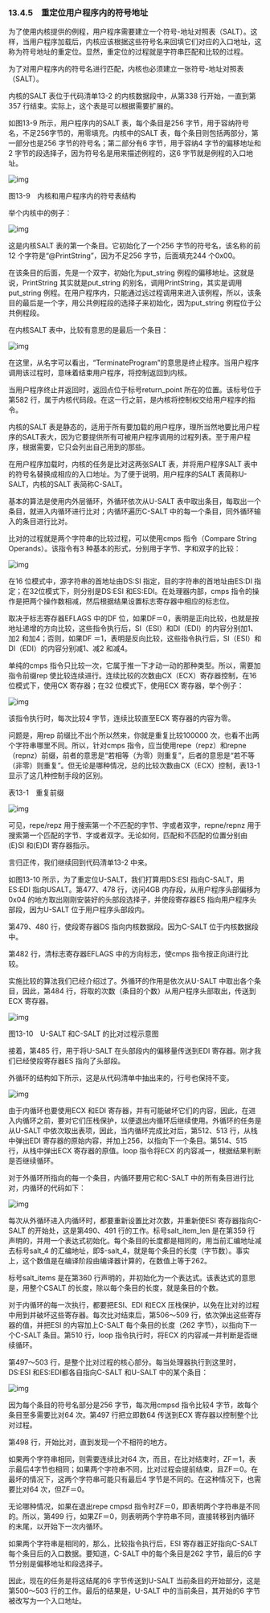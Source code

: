 ### 13.4.5　重定位用户程序内的符号地址

为了使用内核提供的例程，用户程序需要建立一个符号-地址对照表（SALT）。这样，当用户程序加载后，内核应该根据这些符号名来回填它们对应的入口地址，这称为符号地址的重定位。显然，重定位的过程就是字符串匹配和比较的过程。

为了对用户程序内的符号名进行匹配，内核也必须建立一张符号-地址对照表（SALT）。

内核的SALT 表位于代码清单13-2 的内核数据段中，从第338 行开始，一直到第357 行结束。实际上，这个表是可以根据需要扩展的。

如图13-9 所示，用户程序内的SALT 表，每个条目是256 字节，用于容纳符号名，不足256字节的，用零填充。内核中的SALT 表，每个条目则包括两部分，第一部分也是256 字节的符号名；第二部分有6 字节，用于容纳4 字节的偏移地址和2 字节的段选择子，因为符号名是用来描述例程的，这6 字节就是例程的入口地址。

![img](../0-Assets/Epubook/x86汇编语言从实模式到保护模式_李忠_等_Z_Library/images/00550.jpeg)

图13-9　内核和用户程序内的符号表结构

举个内核中的例子：

![img](../0-Assets/Epubook/x86汇编语言从实模式到保护模式_李忠_等_Z_Library/images/00551.jpeg)

这是内核SALT 表的第一个条目。它初始化了一个256 字节的符号名，该名称的前12 个字符是“@PrintString”，因为不足256 字节，后面填充244 个0x00。

在该条目的后面，先是一个双字，初始化为put_string 例程的偏移地址。这就是说，PrintString 其实就是put_string 的别名，调用PrintString，其实是调用put_string 例程。在用户程序内，只能通过远过程调用来进入该例程，所以，该条目的最后是一个字，用公共例程段的选择子来初始化，因为put_string 例程位于公共例程段。

在内核SALT 表中，比较有意思的是最后一个条目：

![img](../0-Assets/Epubook/x86汇编语言从实模式到保护模式_李忠_等_Z_Library/images/00552.jpeg)

在这里，从名字可以看出，“TerminateProgram”的意思是终止程序。当用户程序调用该过程时，意味着结束用户程序，将控制返回到内核。

当用户程序终止并返回时，返回点位于标号return_point 所在的位置。该标号位于第582 行，属于内核代码段。在这一行之前，是内核将控制权交给用户程序的指令。

内核的SALT 表是静态的，适用于所有要加载的用户程序，理所当然地要比用户程序的SALT表大，因为它要提供所有可被用户程序调用的过程列表。至于用户程序，根据需要，它只会列出自己用到的那些。

在用户程序加载时，内核的任务是比对这两张SALT 表，并将用户程序SALT 表中的符号名替换成相应的入口地址。为了便于说明，用户程序的SALT 表简称U-SALT，内核的SALT 表简称C-SALT。

基本的算法是使用内外层循环，外循环依次从U-SALT 表中取出条目，每取出一个条目，就进入内循环进行比对；内循环遍历C-SALT 中的每一个条目，同外循环输入的条目进行比对。

比对的过程就是两个字符串的比较过程，可以使用cmps 指令（Compare String Operands）。该指令有3 种基本的形式，分别用于字节、字和双字的比较：

![img](../0-Assets/Epubook/x86汇编语言从实模式到保护模式_李忠_等_Z_Library/images/00553.jpeg)

在16 位模式中，源字符串的首地址由DS:SI 指定，目的字符串的首地址由ES:DI 指定；在32位模式下，则分别是DS:ESI 和ES:EDI。在处理器内部，cmps 指令的操作是把两个操作数相减，然后根据结果设置标志寄存器中相应的标志位。

取决于标志寄存器EFLAGS 中的DF 位，如果DF＝0，表明是正向比较，也就是按地址递增的方向比较，这些指令执行后，SI（ESI）和DI（EDI）的内容分别加1、加2 和加4；否则，如果DF ＝1，表明是反向比较，这些指令执行后，SI（ESI）和DI（EDI）的内容分别减1、减2 和减4。

单纯的cmps 指令只比较一次，它属于推一下才动一动的那种类型。所以，需要加指令前缀rep 使比较连续进行。连续比较的次数由CX（ECX）寄存器控制，在16 位模式下，使用CX 寄存器；在32 位模式下，使用ECX 寄存器，举个例子：

![img](../0-Assets/Epubook/x86汇编语言从实模式到保护模式_李忠_等_Z_Library/images/00554.jpeg)

该指令执行时，每次比较4 字节，连续比较直至ECX 寄存器的内容为零。

问题是，用rep 前缀比不出个所以然来，你就是重复比较100000 次，也看不出两个字符串哪里不同。所以，针对cmps 指令，应当使用repe（repz）和repne（repnz）前缀，前者的意思是“若相等（为零）则重复”，后者的意思是“若不等（非零）则重复”。但无论是哪种情况，总的比较次数由CX（ECX）控制，表13-1 显示了这几种控制手段的区别。

表13-1　重复前缀

![img](../0-Assets/Epubook/x86汇编语言从实模式到保护模式_李忠_等_Z_Library/images/00555.jpeg)

可见，repe/repz 用于搜索第一个不匹配的字节、字或者双字，repne/repnz 用于搜索第一个匹配的字节、字或者双字。无论如何，匹配和不匹配的位置分别由(E)SI 和(E)DI 寄存器指示。

言归正传，我们继续回到代码清单13-2 中来。

如图13-10 所示，为了重定位U-SALT，我们打算用DS:ESI 指向C-SALT，用ES:EDI 指向USALT。第477、478 行，访问4GB 内存段，从用户程序头部偏移为0x04 的地方取出刚刚安装好的头部段选择子，并使段寄存器ES 指向用户程序头部段，因为U-SALT 位于用户程序头部段内。

第479、480 行，使段寄存器DS 指向内核数据段。因为C-SALT 位于内核数据段中。

第482 行，清标志寄存器EFLAGS 中的方向标志，使cmps 指令按正向进行比较。

实施比较的算法我们已经介绍过了。外循环的作用是依次从U-SALT 中取出各个条目，因此，第484 行，将取的次数（条目的个数）从用户程序头部取出，传送到ECX 寄存器。

![img](../0-Assets/Epubook/x86汇编语言从实模式到保护模式_李忠_等_Z_Library/images/00556.jpeg)

图13-10　U-SALT 和C-SALT 的比对过程示意图

接着，第485 行，用于将U-SALT 在头部段内的偏移量传送到EDI 寄存器。刚才我们已经使段寄存器ES 指向了头部段。

外循环的结构如下所示，这是从代码清单中抽出来的，行号也保持不变。

![img](../0-Assets/Epubook/x86汇编语言从实模式到保护模式_李忠_等_Z_Library/images/00557.jpeg)

由于内循环也要使用ECX 和EDI 寄存器，并有可能破坏它们的内容，因此，在进入内循环之前，要对它们压栈保护，以便退出内循环后继续使用。外循环的任务是从U-SALT 中依次取出表项，因此，当内循环完成比对后，第512、513 行，从栈中弹出EDI 寄存器的原始内容，并加上256，以指向下一个条目。第514、515 行，从栈中弹出ECX 寄存器的原值。loop 指令将ECX 的内容减一，根据结果判断是否继续循环。

对于外循环所指向的每一个条目，内循环要用它和C-SALT 中的所有条目进行比对，内循环的代码如下：

![img](../0-Assets/Epubook/x86汇编语言从实模式到保护模式_李忠_等_Z_Library/images/00558.jpeg)

每次从外循环进入内循环时，都要重新设置比对次数，并重新使ESI 寄存器指向C-SALT 的开始处，这是第490、491 行的工作。标号salt_item_len 是在第359 行声明的，并用一个表达式初始化。每个条目的长度都是相同的，用当前汇编地址减去标号salt_4 的汇编地址，即$-salt_4，就是每个条目的长度（字节数）。事实上，这个数值是在编译阶段由编译器计算的，在数值上等于262。

标号salt_items 是在第360 行声明的，并初始化为一个表达式。该表达式的意思是，用整个CSALT 的长度，除以每个条目的长度，就是条目的个数。

对于内循环的每一次执行，都要把ESI、EDI 和ECX 压栈保护，以免在比对的过程中用到并破坏这些寄存器。每次比对结束后，第506～509 行，依次弹出这些寄存器的值，并把ESI 的内容加上C-SALT 每个条目的长度（262 字节），以指向下一个C-SALT 条目。第510 行，loop 指令执行时，将ECX 的内容减一并判断是否继续循环。

第497～503 行，是整个比对过程的核心部分。每当处理器执行到这里时，DS:ESI 和ES:EDI都各自指向C-SALT 和U-SALT 中的某个条目：

![img](../0-Assets/Epubook/x86汇编语言从实模式到保护模式_李忠_等_Z_Library/images/00559.jpeg)

因为每个条目的符号名部分是256 字节，每次用cmpsd 指令比较4 字节，故每个条目至多需要比对64 次。第497 行把立即数64 传送到ECX 寄存器以控制整个比对过程。

第498 行，开始比对，直到发现一个不相符的地方。

如果两个字符串相同，则需要连续比对64 次，而且，在比对结束时，ZF＝1，表示最后4字节也相同；如果两个字符串不同，比对过程会提前结束，且ZF＝0。在最坏的情况下，这两个字符串可能只有最后4 字节是不同的。在这种情况下，也需要比对64 次，但ZF＝0。

无论哪种情况，如果在退出repe cmpsd 指令时ZF＝0，即表明两个字符串是不同的。所以，第499 行，如果ZF＝0，则表明两个字符串不同，直接转移到内循环的末尾，以开始下一次内循环。

如果两个字符串是相同的，那么，比较指令执行后，ESI 寄存器正好指向C-SALT 每个条目后的入口数据。要知道，C-SALT 中的每个条目是262 字节，最后的6 字节分别是偏移地址和段选择子。

因此，现在的任务是将这结尾的6 字节传送到U-SALT 当前条目的开始部分，这是第500～503 行的工作。最后的结果是，U-SALT 中的当前条目，其开始的6 字节被改写为一个入口地址。